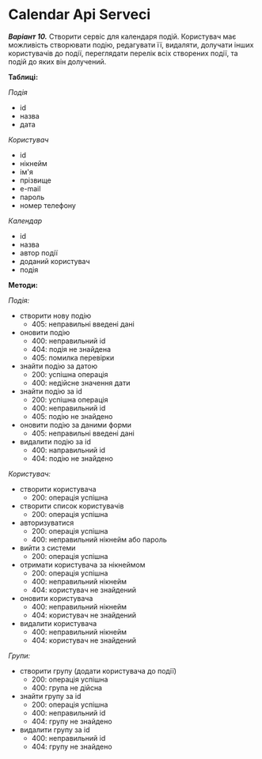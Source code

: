 # Calendar Api Serveci

**_Варіант 10._** Створити сервіс для календаря подій. 
Користувач має можливість створювати подію, редагувати її, 
видаляти, долучати інших користувачів до події, переглядати 
перелік всіх створених події, та подій до яких він долучений.

**Таблиці:** 

*Подія* </br>
- id </br>
- назва </br>
- дата </br>

*Користувач*</br>
- id </br>
- нікнейм </br>
- ім'я </br>
- прізвище </br>
- e-mail </br>
- пароль </br>
- номер телефону </br>

*Календар*</br>
- id </br>
- назва </br>
- автор події </br>
- доданий користувач </br>
- подія </br>

**Методи:**

*Подія:* </br>
- створити нову подію
  - 405: неправильні введені дані
- оновити подію 
  - 400: неправильний id
  - 404: подія не знайдена
  - 405: помилка перевірки
- знайти подію за датою
  - 200: успішна операція
  - 400: недійсне значення дати
- знайти подію за id 
  - 200: успішна операція
  - 400: неправильний id
  - 405: подію не знайдено
- оновити подію за даними форми
  - 405: неправильні введені дані
- видалити подію за id
  - 400: направильний id
  - 404: подію не знайдено

*Користувач:* </br>
- створити користувача
  - 200: операція успішна
- створити список користувачів
  - 200: операція успішна
- авторизуватися
  - 200: операція успішна
  - 400: неправильний нікнейм або пароль
- вийти з системи
  - 200: операція успішна
- отримати користувача за нікнеймом
  - 200: операція успішна
  - 400: неправильний нікнейм
  - 404: користувач не знайдений
- оновити користувача
  - 400: неправильний нікнейм
  - 404: користувач не знайдений
- видалити користувача
  - 400: неправильний нікнейм
  - 404: користувач не знайдений
  
*Групи:*
- створити групу (додати користувача до події)
  - 200: операція успішна
  - 400: група не дійсна
- знайти групу за id
  - 200: операція успішна
  - 400: неправильний id
  - 404: групу не знайдено
- видалити групу за id
  - 400: неправильний id
  - 404: групу не знайдено
